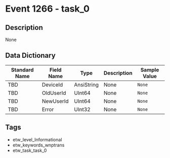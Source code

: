 # Event 1266 - task_0

## Description
None

## Data Dictionary
|Standard Name|Field Name|Type|Description|Sample Value|
|---|---|---|---|---|
|TBD|DeviceId|AnsiString|None|`None`|
|TBD|OldUserId|UInt64|None|`None`|
|TBD|NewUserId|UInt64|None|`None`|
|TBD|Error|UInt32|None|`None`|

## Tags
* etw_level_Informational
* etw_keywords_wnptrans
* etw_task_task_0